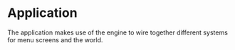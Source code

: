 Application
===========

The application makes use of the engine to wire together different systems for
menu screens and the world.
